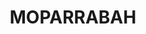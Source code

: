 ---
facts:
- Mopparabah is a suburb located in the Eurobodalla Shire of New South Wales, Australia.
- It is situated approximately 10 kilometers south of the town of Moruya.
- The name 'Mopparabah' is believed to be derived from an Aboriginal word meaning
  'place of the Moppar tree'.
- Mopparabah is primarily a residential area with a mix of housing styles.
- The suburb is known for its peaceful and quiet atmosphere.
- Mopparabah offers stunning views of the surrounding countryside and coastline.
- The area is popular for activities such as fishing, swimming, and bushwalking.
- Mopparabah is home to a variety of native flora and fauna.
- The suburb is within close proximity to several beaches and national parks.
- Mopparabah has a strong sense of community.
historical_events: []
lastmod: '2025-04-11T10:17:13+00:00'
latitude: -30.375791
layout: suburb
longitude: 153.019648
notable_people: []
postcode: '2440'
state: NSW
title: MOPARRABAH
tourist_locations:
- name: Eurobodalla National Park
  url: https://www.nationalparks.nsw.gov.au/visit-a-park/parks/eurobodalla-national-park
url: /nsw/moparrabah/
---